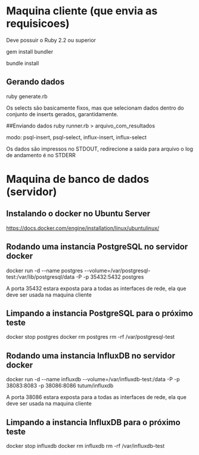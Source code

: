 # Maquina cliente (que envia as requisicoes)

Deve possuir o Ruby 2.2 ou superior

gem install bundler

bundle install

## Gerando dados
ruby generate.rb <quantidade de inserts>

Os selects são basicamente fixos, mas que selecionam dados dentro do conjunto de inserts gerados, garantidamente.

##Enviando dados
ruby runner.rb <modo> <host> <porta> > arquivo_com_resultados

modo: psql-insert, psql-select, influx-insert, influx-select

Os dados são impressos no STDOUT, redirecione a saida para arquivo
o log de andamento é no STDERR

# Maquina de banco de dados (servidor)

## Instalando o docker no Ubuntu Server

https://docs.docker.com/engine/installation/linux/ubuntulinux/

## Rodando uma instancia PostgreSQL no servidor docker

docker run -d --name postgres --volume=/var/postgresql-test:/var/lib/postgresql/data -P -p 35432:5432 postgres

A porta 35432 estara exposta para a todas as interfaces de rede, ela que deve ser usada na maquina cliente

## Limpando a instancia PostgreSQL para o próximo teste

docker stop postgres
docker rm postgres
rm -rf /var/postgresql-test

## Rodando uma instancia InfluxDB no servidor docker

docker run -d --name influxdb --volume=/var/influxdb-test:/data -P -p 38083:8083 -p 38086:8086 tutum/influxdb

A porta 38086 estara exposta para a todas as interfaces de rede, ela que deve ser usada na maquina cliente

## Limpando a instancia InfluxDB para o próximo teste

docker stop influxdb
docker rm influxdb
rm -rf /var/influxdb-test